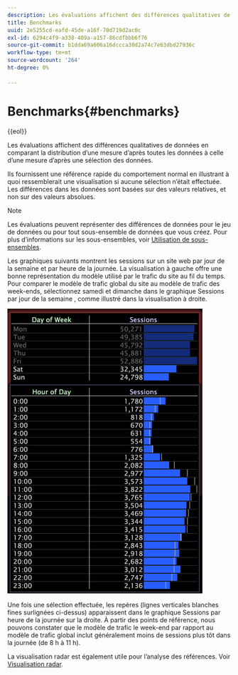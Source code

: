 ```yaml
---
description: Les évaluations affichent des différences qualitatives de données en comparant la distribution d’une mesure d’après toutes les données à celle d’une mesure d’après une sélection des données.
title: Benchmarks
uuid: 2e5255cd-eafd-45de-a16f-70d719d2ac0c
exl-id: 6294c4f9-a338-409a-a157-86cdfbbb6f76
source-git-commit: b1dda69a606a16dccca30d2a74c7e63dbd27936c
workflow-type: tm+mt
source-wordcount: '264'
ht-degree: 0%

---
```


# Benchmarks{#benchmarks}

{{eol}}

Les évaluations affichent des différences qualitatives de données en comparant la distribution d’une mesure d’après toutes les données à celle d’une mesure d’après une sélection des données.

Ils fournissent une référence rapide du comportement normal en illustrant à quoi ressemblerait une visualisation si aucune sélection n’était effectuée. Les différences dans les données sont basées sur des valeurs relatives, et non sur des valeurs absolues.

>[!NOTE]
>
>Les évaluations peuvent représenter des différences de données pour le jeu de données ou pour tout sous-ensemble de données que vous créez. Pour plus d’informations sur les sous-ensembles, voir [Utilisation de sous-ensembles](../../../home/c-get-started/c-vis/c-wk-subsets/c-wk-subsets.md#concept-43809322b6374d5cb2536630a13e943b).

Les graphiques suivants montrent les sessions sur un site web par jour de la semaine et par heure de la journée. La visualisation à gauche offre une bonne représentation du modèle utilisé par le trafic du site au fil du temps. Pour comparer le modèle de trafic global du site au modèle de trafic des week-ends, sélectionnez samedi et dimanche dans le graphique Sessions par jour de la semaine , comme illustré dans la visualisation à droite.

![](assets/wsp_Custom_Benchmarks-Selection.png)

Une fois une sélection effectuée, les repères (lignes verticales blanches fines surlignées ci-dessus) apparaissent dans le graphique Sessions par heure de la journée sur la droite. À partir des points de référence, nous pouvons constater que le modèle de trafic le week-end par rapport au modèle de trafic global inclut généralement moins de sessions plus tôt dans la journée (de 8 h à 11 h).

La visualisation radar est également utile pour l’analyse des références. Voir [Visualisation radar](../../../home/c-get-started/c-analysis-vis/t-radar-vis.md#task-aeb2531e11ca48b597d5b0d704964dc8).
